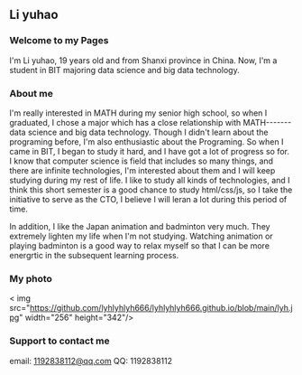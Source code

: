 ## Li yuhao

### Welcome to my Pages

I'm Li yuhao, 19 years old and from Shanxi province in China. Now, I'm a student in BIT majoring data science and big data technology.

### About me

I'm really interested in MATH during my senior high school, so when I graduated, I chose a major which has a close relationship with MATH-------data science and big data technology. Though I didn't learn about the programing before, I'm also enthusiastic about the Programing. So when I came in BIT, I began to study it hard, and I have got a lot of progress so for. I know that computer science is field that includes so many things, and there are infinite technologies, I'm interested about them and I will keep studying during my rest of life. I like to study all kinds of technologies, and I think this short semester is a good chance to study html/css/js, so I take the initiative to serve as the CTO, I believe I will leran a lot during this period of time. 

In addition, I like the Japan animation and badminton very much. They extremely lighten my life when I'm not studying. Watching animation or playing badminton is a good way to relax myself so that I can be more energrtic in the subsequent learning process.

### My photo
< img src="https://github.com/lyhlyhlyh666/lyhlyhlyh666.github.io/blob/main/lyh.jpg" width="256" height="342"/><br/>

### Support to contact me

email: 1192838112@qq.com
QQ: 1192838112
